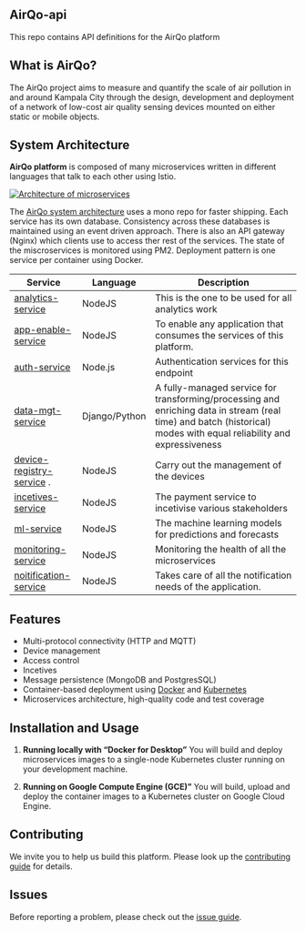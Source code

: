 ## AirQo-api
This repo contains API definitions for the AirQo platform


## What is AirQo?
The AirQo project aims to measure and quantify the scale of air pollution in and around Kampala City through the design, development and deployment of a network of low-cost air quality sensing devices mounted on either static or mobile objects.

## System Architecture

**AirQo platform** is composed of many microservices written in different languages that talk to each other using Istio.

[![Architecture of
microservices](./docs/img/architecture-diagram.png)](./docs/img/architecture-diagram.png)

The [AirQo system architecture](https://github.com/airqo-platform/AirQo-api/wiki/System-Architecture) uses a mono repo for faster shipping. Each service has its own database. Consistency across these databases is maintained using an event driven approach. There is also an API gateway (Nginx) which clients use to access ther rest of the services. The state of the miscroservices is monitored using PM2. Deployment pattern is one service per container using Docker.

| Service                                                           | Language      | Description                                                                                                                       |
| ----------------------------------------------------------------- | ------------- | --------------------------------------------------------------------------------------------------------------------------------- |
| [analytics-service](./src/analytics-service)                      | NodeJS        | This is the one to be used for all analytics work                                                                            |
| [app-enable-service](./src/app-enable-service)                    | NodeJS        | To enable any application that consumes the services of this platform.                                                            |
| [auth-service](./src/auth-service)                                | Node.js       | Authentication services for this endpoint                                                                                  |
| [data-mgt-service](./src/data-mgt-service)                        | Django/Python | A fully-managed service for transforming/processing and enriching data in stream (real time) and batch (historical) modes with equal reliability and expressiveness                                                                            |
| [device-registry-service](./src/device-registry-service) .        | NodeJS        | Carry out the management of the devices                                                                                           |
| [incetives-service](./src/incetives-service)                      | NodeJS        | The payment service to incetivise various stakeholders                                                                      |
| [ml-service](./src/ml-service)                                    | NodeJS        | The machine learning models for predictions and forecasts                                                                 |
| [monitoring-service](./src/monitoring-service)                    | NodeJS        | Monitoring the health of all the microservices                                                                             |
| [noitification-service](./src/notification-service)               | NodeJS        | Takes care of all the notification needs of the application.                                                                       |
                                           

## Features
- Multi-protocol connectivity (HTTP and MQTT)
- Device management
- Access control
- Incetives
- Message persistence (MongoDB and PostgresSQL)
- Container-based deployment using [Docker](https://www.docker.com/) and [Kubernetes](https://kubernetes.io/)
- Microservices architecture, high-quality code and test coverage

## Installation and Usage

1. **Running locally with “Docker for Desktop”** You will build and deploy microservices images to a single-node Kubernetes cluster running on your development machine.

2. **Running on Google Compute Engine (GCE)”** You will build, upload and deploy the container images to a Kubernetes cluster on Google Cloud Engine.


## Contributing
We invite you to help us build this platform. Please look up the [contributing guide](https://github.com/airqo-platform/AirQo-api/wiki/Coding-Guidelines) for details.

## Issues
Before reporting a problem, please check out the [issue guide](https://github.com/airqo-platform/AirQo-api/wiki/Coding-Guidelines).
